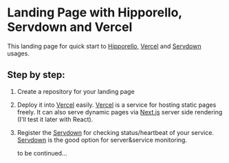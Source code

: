 # Landing Page with Hipporello, Servdown and Vercel
This landing page for quick start to [Hipporello](https://www.hipporello.com), [Vercel](https://vercel.com) and [Servdown](https://servdown.com) usages.

## Step by step:
1) Create a repository for your landing page
2) Deploy it into [Vercel](https://vercel.com) easily. [Vercel](https://vercel.com) is a service for hosting static pages freely. It can also serve dynamic pages via [Next.js](https://nextjs.org) server side rendering (I'll test it later with React).
3) Register the [Servdown](https://servdown.com) for checking status/heartbeat of your service. [Servdown](https://servdown.com)  is the good option for server&service monitoring.
    
    to be continued...
